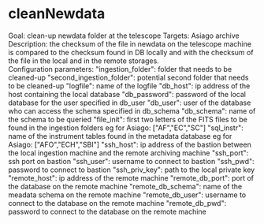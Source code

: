 # cleanNewdata

Goal: clean-up newdata folder at the telescope
Targets: Asiago archive
Description: the checksum of the file in newdata on the telescope machine is compared to the checksum found in DB locally and with the checksum of the file in the local and  in the remote storages.  
Configuration parameters:
        "ingestion_folder": folder that needs to be cleaned-up
        "second_ingestion_folder": potential second folder that needs to be cleaned-up 
        "logfile": name of the logfile 
        "db_host": ip address of the host containing the local database
        "db_password": password of the local database for the user specified in db_user
        "db_user": user of the database who can access the schema specified in db_schema
        "db_schema": name of the schema to be queried
        "file_init": first two letters of the FITS files to be found in the ingestion folders eg for Asiago: ["AF","EC","SC"]
        "sql_instr": name of the instrument tables found in the metadata database eg for Asiago: ["AFO","ECH","SBI"]
        "ssh_host": ip address of the bastion between the local ingestion machine and the remote archiving machine
        "ssh_port": ssh port on bastion
        "ssh_user": username to connect to bastion
        "ssh_pwd": password to connect to bastion
        "ssh_priv_key": path to the local private key 
        "remote_host": ip address of the remote machine
        "remote_db_port": port of the database on the remote machine
        "remote_db_schema": name of the meadata schema on the remote machine
        "remote_db_user": username to connect to the database on the remote machine
        "remote_db_pwd": password to connect to the database on the remote machine
